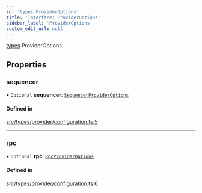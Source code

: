 ```yaml
---
id: 'types.ProviderOptions'
title: 'Interface: ProviderOptions'
sidebar_label: 'ProviderOptions'
custom_edit_url: null
---
```


[types](../namespaces/types.md).ProviderOptions

## Properties

### sequencer

• `Optional` **sequencer**: [`SequencerProviderOptions`](../namespaces/types.md#sequencerprovideroptions)

#### Defined in

[src/types/provider/configuration.ts:5](https://github.com/starknet-io/starknet.js/blob/v5.29.0/src/types/provider/configuration.ts#L5)

---

### rpc

• `Optional` **rpc**: [`RpcProviderOptions`](../namespaces/types.md#rpcprovideroptions)

#### Defined in

[src/types/provider/configuration.ts:6](https://github.com/starknet-io/starknet.js/blob/v5.29.0/src/types/provider/configuration.ts#L6)
